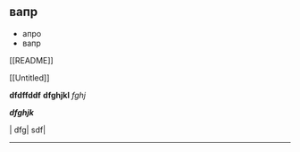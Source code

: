 
## вапр

- апро
- вапр
  
[[README]]

[[Untitled]]

**dfdffddf**
**dfghjkl**
*fghj*

***dfghjk***

| dfg| sdf|
___

